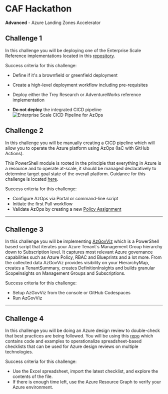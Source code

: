 # CAF Hackathon

**Advanced** - Azure Landing Zones Accelerator

## Challenge 1

In this challenge you will be deploying one of the Enterprise Scale Reference implementations located in this [repository](https://github.com/Azure/Enterprise-Scale).

Success criteria for this challenge:

- Define if it's a brownfield or greenfield deployment

- Create a high-level deployment workflow including pre-requisites

- Deploy either the Trey Research or AdventureWorks reference implementation

- **Do not deploy** the integrated CICD pipeline ![Enterprise Scale CICD Pipeline for AzOps](./sources/ESLZ_AzOps_CICD_No.jpg)

## Challenge 2

In this challenge you will be manually creating a CICD pipeline which will allow you to operate the Azure platform using AzOps (IaC with GitHub Actions).

This PowerShell module is rooted in the principle that everything in Azure is a resource and to operate at-scale, it should be managed declaratively to determine target goal state of the overall platform. Guidance for this challenge is located [here](https://github.com/azure/azops/wiki/github-actions).

Success criteria for this challenge:

- Configure AzOps via Portal or command-line script
- Initiate the first Pull workflow
- Validate AzOps by creating a new [Policy Assignment](https://github.com/Azure/Enterprise-Scale/wiki/Deploying-Enterprise-Scale-Platform-DevOps#create-new-policy-assignment-for-validation)

---

## Challenge 3

In this challenge you will be implementing [AzGovViz](https://github.com/JulianHayward/Azure-MG-Sub-Governance-Reporting) which is a PowerShell based script that iterates your Azure Tenant´s Management Group hierarchy down to Subscription level. It captures most relevant Azure governance capabilities such as Azure Policy, RBAC and Blueprints and a lot more. From the collected data AzGovViz provides visibility on your HierarchyMap, creates a TenantSummary, creates DefinitionInsights and builds granular ScopeInsights on Management Groups and Subscriptions.

Success criteria for this challenge:

- Setup AzGovViz from the console or GitHub Codespaces
- Run AzGovViz

---

## Challenge 4

In this challenge you will be doing an Azure design review to double-check that best practices are being followed. You will be using this [repo](https://github.com/Azure/review-checklists) which contains code and examples to operationalize spreadsheet-based checklists that can be used for Azure design reviews on multiple technologies.

Success criteria for this challenge:

- Use the Excel spreadsheet, import the latest checklist, and explore the contents of the file.
- If there is enough time left, use the Azure Resource Graph to verify your Azure environment.
